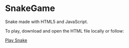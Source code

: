 # SnakeGame
Snake made with HTML5 and JavaScript.

To play, download and open the HTML file locally or follow:

[Play Snake](https://rawgit.com/kriscode1/SnakeGame/master/snake.html)
